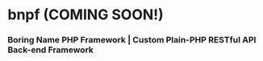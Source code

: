 # bnpf (COMING SOON!)
### Boring Name PHP Framework | Custom Plain-PHP RESTful API Back-end Framework
